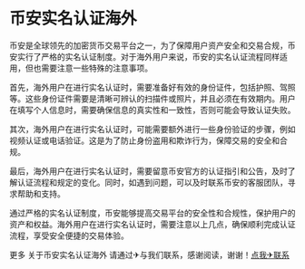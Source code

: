 # 币安实名认证海外

币安是全球领先的加密货币交易平台之一，为了保障用户资产安全和交易合规，币安实行了严格的实名认证制度。对于海外用户来说，币安的实名认证流程同样适用，但也需要注意一些特殊的注意事项。

首先，海外用户在进行实名认证时，需要准备好有效的身份证件，包括护照、驾照等。这些身份证件需要是清晰可辨认的扫描件或照片，并且必须在有效期内。用户在填写个人信息时，需要确保信息的真实性和一致性，否则可能会导致认证失败。

其次，海外用户在进行实名认证时，可能需要额外进行一些身份验证的步骤，例如视频认证或电话验证。这是为了防止身份盗用和欺诈行为，保障交易的安全和合规。

最后，海外用户在进行实名认证时，需要留意币安官方的认证指引和公告，及时了解认证流程和规定的变化。同时，如遇到问题，可以及时联系币安的客服团队，寻求帮助和支持。

通过严格的实名认证制度，币安能够提高交易平台的安全性和合规性，保护用户的资产和权益。海外用户在进行实名认证时，需要注意以上几点，确保顺利完成认证流程，享受安全便捷的交易体验。

更多 关于币安实名认证海外 请通过✈与我们联系，感谢阅读，谢谢！[点我✈联系](https://sms.k02.cc)